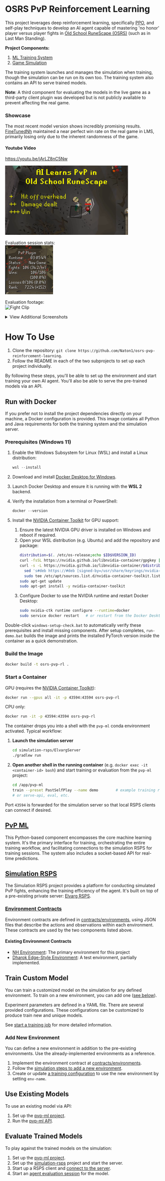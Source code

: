 # OSRS PvP Reinforcement Learning

This project leverages deep reinforcement learning, specifically [PPO](https://arxiv.org/pdf/1707.06347.pdf), and
self-play techniques to develop an AI agent capable of mastering 'no honor' player versus player fights
in [Old School RuneScape (OSRS)](https://oldschool.runescape.com/) (such as in Last Man Standing).

**Project Components:**

1. [ML Training System](#pvp-ml)
2. [Game Simulation](#simulation-rsps)

The training system launches and manages the simulation when training, though the simulation can be run on its own too.
The training system also contains an API to serve trained models.

**Note**: A third component for evaluating the models in the live game as a third-party client plugin was developed but
is not publicly available to prevent affecting the real game.

### Showcase

The most recent model version shows incredibly promising results. [FineTunedNh](pvp-ml/models) maintained a
near perfect win rate on the real game in LMS, primarily losing only due to the inherent randomness of the game.

#### Youtube Video

https://youtu.be/jArLZ8nC5Nw

[<img width=400 src="./assets/youtube-thumbnail.png">](https://youtu.be/jArLZ8nC5Nw)

Evaluation session stats:\
![LMS Session](assets/pvp-plugin.png)

Evaluation footage:\
![Fight Clip](assets/clipped-ags-kill.gif)

<details>
  <summary>View Additional Screenshots</summary>

* Win rate against scripted baseline throughout training
  ![Eval Win Rate](assets/train-eval-percent.png)

* LMS! (note: this account was used for testing/data collection too, the final trained model has ~99% win rate)
  ![LMS Stats](assets/lms-ingame-stats.png)

* First to 10k+ PvP Arena rank, and reached #1
  ![#1 Highscores](assets/pvp-arena-highscores.png)

* In-game PvP Arena rank (the game really says this)
  ![10k+ Rank](assets/pvp-area-ingame-rank.png)

</details>

# How To Use

1. Clone the repository: `git clone https://github.com/Naton1/osrs-pvp-reinforcement-learning`.
2. Follow the README in each of the two subprojects to set up each project individually.

By following these steps, you'll be able to set up the environment and start training your own AI agent. You'll also
be able to serve the pre-trained models via an API.

## Run with Docker

If you prefer not to install the project dependencies directly on your machine, a Docker configuration is provided.
This image contains all Python and Java requirements for both the training system and the simulation server.

### Prerequisites (Windows 11)

1. Enable the Windows Subsystem for Linux (WSL) and install a Linux distribution:
   ```powershell
   wsl --install
   ```
2. Download and install [Docker Desktop for Windows](https://docs.docker.com/desktop/install/windows-install/).
3. Launch Docker Desktop and ensure it is running with the **WSL 2** backend.
4. Verify the installation from a terminal or PowerShell:
   ```powershell
   docker --version
   ```

5. Install the [NVIDIA Container Toolkit](https://docs.nvidia.com/datacenter/cloud-native/container-toolkit/install-guide.html) for GPU support:
   1. Ensure the latest NVIDIA GPU driver is installed on Windows and reboot if required.
   2. Open your WSL distribution (e.g. Ubuntu) and add the repository and package:
      ```bash
      distribution=$(. /etc/os-release;echo $ID$VERSION_ID)
      curl -fsSL https://nvidia.github.io/libnvidia-container/gpgkey | sudo gpg --dearmor -o /usr/share/keyrings/nvidia-container-toolkit-keyring.gpg
      curl -s -L https://nvidia.github.io/libnvidia-container/$distribution/libnvidia-container.list | \
        sed 's#deb https://#deb [signed-by=/usr/share/keyrings/nvidia-container-toolkit-keyring.gpg] https://#g' | \
        sudo tee /etc/apt/sources.list.d/nvidia-container-toolkit.list
      sudo apt-get update
      sudo apt-get install -y nvidia-container-toolkit
      ```
   3. Configure Docker to use the NVIDIA runtime and restart Docker Desktop:
      ```bash
      sudo nvidia-ctk runtime configure --runtime=docker
      sudo service docker restart   # or restart from the Docker Desktop UI
      ```

Double-click `windows-setup-check.bat` to automatically verify these prerequisites and install missing components. After setup completes, `run-demo.bat` builds the image and prints the installed PyTorch version inside the container as a quick demonstration.

### Build the Image

```bash
docker build -t osrs-pvp-rl .
```

### Start a Container

GPU (requires the [NVIDIA Container Toolkit](https://docs.nvidia.com/datacenter/cloud-native/container-toolkit/install-guide.html)):

```bash
docker run --gpus all -it -p 43594:43594 osrs-pvp-rl
```

CPU only:

```bash
docker run -it -p 43594:43594 osrs-pvp-rl
```

The container drops you into a shell with the `pvp-ml` conda environment activated. Typical workflow:

1. **Launch the simulation server**

   ```bash
   cd simulation-rsps/ElvargServer
   ./gradlew run
   ```

2. **Open another shell in the running container** (e.g. `docker exec -it <container-id> bash`) and start training or
   evaluation from the `pvp-ml` project:

   ```bash
   cd /app/pvp-ml
   train --preset PastSelfPlay --name demo        # example training run
   # or serve-api, eval, etc.
   ```

Port `43594` is forwarded for the simulation server so that local RSPS clients can connect if desired.

## [PvP ML](pvp-ml)

This Python-based component encompasses the core machine learning system. It's the primary interface for training,
orchestrating the entire training workflow, and facilitating connections to the simulation RSPS for training
sessions. The system also includes a socket-based API for real-time predictions.

## [Simulation RSPS](simulation-rsps)

The Simulation RSPS project provides a platform for conducting simulated PvP fights, enhancing the training efficiency
of the agent. It's built on top of a pre-existing private server: [Elvarg RSPS](https://github.com/RSPSApp/elvarg-rsps).

### [Environment Contracts](contracts)

Environment contracts are defined in [contracts/environments](contracts/environments), using JSON files that
describe the actions and observations within each environment. These contracts are used by the two components listed
above.

#### Existing Environment Contracts

* [NH Environment](contracts/environments/NhEnv.json): The primary environment for this project
* [Dharok Edge-Style Environment](contracts/environments/DharokEnv.json): A test environment, partially implemented.

## Train Custom Model

You can train a customized model on the simulation for any defined environment. To train on a new environment, you
can add one ([see below](#add-new-environment)).

Experiment parameters are defined in a YAML file. There are several provided configurations. These configurations
can be customized to produce train new and unique models.

See [start a training job](pvp-ml/README.md#start-training-job) for more detailed
information.

### Add New Environment

You can define a new environment in addition to the pre-existing environments. Use the already-implemented environments
as a reference.

1) Implement the environment contract at [contracts/environments](contracts/environments).
2) Follow the [simulation steps to add a new environment](simulation-rsps/README.md#add-new-environment).
3) Create or update [a training configuration](pvp-ml/config) to use the new environment by setting `env-name`.

## Use Existing Models

To use an existing model via API:

1. Set up the [pvp-ml project](pvp-ml/README.md#how-to-use).
2. Run the [pvp-ml API](pvp-ml/README.md#serve-models-via-api).

## Evaluate Trained Models

To play against the trained models on the simulation:

1. Set up the [pvp-ml project](pvp-ml/README.md#how-to-use).
2. Set up the [simulation-rsps](simulation-rsps/README.md#how-to-use) project and start the server.
3. Start up a RSPS client and [connect to the server](simulation-rsps/README.md#connect-to-server-via-client).
4. Start an [agent evaluation session](pvp-ml/README.md#evaluate-model-on-simulation) for the model.